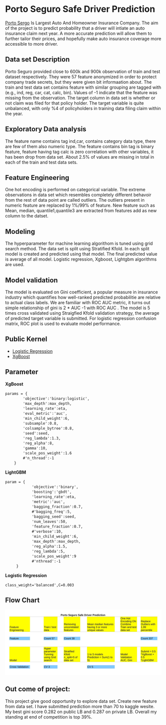 # Porto Seguro Safe Driver Prediction
[Porto Sergo](https://www.kaggle.com/c/porto-seguro-safe-driver-prediction) Is Largest Auto And Homeowner Insurance Company. The aim of the project is to predict probability that a driver will intiate an auto insurance claim next year. A more accurate prediction will allow them to further tailor their prices, and hopefully make auto insurance coverage more accessible to more driver. 

## Data set Description
Porto Seguro provided close to 600k and 900k observation of train and test dataset respectively. They were 57 feature anonymized in order to protect company trade secrets, but they were given bit informaation about.  The train and test data set contains feature with similar grouping are tagged with (e.g., ind, reg, car, cat, calc, bin). Values of  -1 indicate that the feature was missing from the observation. The target column in data set is whether or not claim was filed for that policy holder. The target variable is quite unbalanced, with only  %4 of  policyholders in training data filing claim within the year.

## Exploratory Data analysis
The feature name contains tag ind,car, contains category data type, there are few of them also numeric type. The feature contains bin tag is binary feature, feature having tag calc  is zero correlation with other variables, it has been drop from data set. About 2.5% of values are missing in total in each of the train and test data sets. 

## Feature Engineering
One hot encoding is performed on categorical variable. The extreme observations in data set which resembles completely different behavoir from the rest of data point are called outliers. The outliers present in numeric feature are replaced by 1%/99% of feature. New feature such as Mean, median, quantile1,quantile3 are extracted from features add as new column to the datset.

## Modeling
The hyperparameter for machine learning algorithom is tuned using grid search method. The data set is split using Stratified Kfold. In each split model is created and predicted using that model. The final predicted value is average of all model. Logistic regression, Xgboost, Lightgbm algorithms are used. 

## Model validation
The model is evaluated on Gini coefficient, a popular measure in insurance industry which quantifies how well-ranked predicted probabilitie are relative to actual class labels. We are familiar with ROC AUC metric, it turns out simple relationship of gini is 2 * AUC -1 with ROC AUC  . The model is 5 times cross validated using Straigfied Kfold validation strategy, the average of predicted target variable is submitted. For logistic regression confusion matrix, ROC plot is used to evaluate model performance.

## Public Kernel
* [Logistic Regression](https://www.kaggle.com/sudhirnl7/simple-logistic-model-porto)
* [XgBoost](https://www.kaggle.com/sudhirnl7/xgboost-with-stratifiedkflod-lb-0-282)

## Parameter 
 **XgBoost**
```
params = {
        'objective':'binary:logistic',        
        'max_depth':max_depth,
        'learning_rate':eta,
        'eval_metric':'auc',
        'min_child_weight':6,
        'subsample':0.8,
        'colsample_bytree':0.8,
        'seed':seed,
        'reg_lambda':1.3,
        'reg_alpha':8,
        'gamma':10,
        'scale_pos_weight':1.6
        #'n_thread':-1
    }
```

 **LightGBM**
```
param = {
            'objective':'binary',
            'boosting':'gbdt',
            'learning_rate':eta,            
            'metric':'auc',
            'bagging_fraction':0.7,
            #'bagging_freq':5,
            'bagging_seed':seed,
            'num_leaves':50,
            'feature_fraction':0.7,
            #'verbose':10,            
            'min_child_weight':6,
            'max_depth':max_depth,
            'reg_alpha':1.5, 
            'reg_lambda':5,
            'scale_pos_weight':9
            #'nthread':-1           
   	 }
```

 **Logistic Regression**
```
class_weight='balanced',C=0.003 
```

## Flow Chart
![Flow Chart](/Porto/Flowchart-1.jpg)

## Out come of project:
This project give good opportunity to explore data set. Create new feature from data  set. I have submitted prediction more than 70 to kaggle wesite. My best gini score 0.282 on public LB and 0.287 on private LB. Overall my standing at end of competition is top 39%. 

